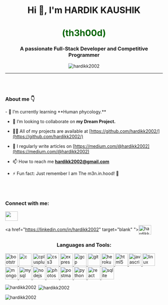 <h1 align="center">Hi 👋, I'm HARDIK KAUSHIK</h1>
<h1 align="center" style="color: darkgreen;">(th3h00d)</h1>
<h3 align="center">A passionate Full-Stack Developer and Competitive Programmer</h3>
<p align="center"> <img src="https://komarev.com/ghpvc/?username=hardikk2002&label=Profile%20views&color=0e75b6&style=flat" alt="hardikk2002" /> </p>
<hr>
</br>
</br>
<h3 align="left"> About me 👇</h3>
- 🌱 I’m currently learning **Human phycology.**

- 👯 I’m looking to collaborate on **my Dream Project.**

- 👨‍💻 All of my projects are available at [https://github.com/hardikk2002/](https://github.com/hardikk2002/)

- 📝 I regularly write articles on [https://medium.com/@hardikk2002](https://medium.com/@hardikk2002)

- 📫 How to reach me **hardikk2002@gmail.com**

- ⚡ Fun fact: Just remember I am The m3n.in.hood! 🏹

</br>
</br>

<h3>Connect with me:</h3>
<p align="left">
<a href="https://twitter.com/hardikk2002" target="blank" style="color:white"><img align="center" src="https://cdn.jsdelivr.net/npm/simple-icons@3.0.1/icons/twitter.svg" alt="hardikk2002" height="30" width="40"  /></a>
  
<a href="https://linkedin.com/in/hardikk2002" target="blank" "><img align="center" src="https://www.bing.com/images/search?view=detailV2&ccid=cOB0ByCg&id=314DE932D6F6A420C435DE9D93B20BD377D6367F&thid=OIP.cOB0ByCg2UeeSKL_gR73MQHaHa&mediaurl=https%3a%2f%2fcdn3.iconfinder.com%2fdata%2ficons%2ffree-social-icons%2f67%2flinkedin_circle_color-512.png&exph=512&expw=512&q=LinkedIn+Circle+Icon&simid=608044864215384793&ck=5B5973D65F7098DFF0E0A3AA182FE912&selectedIndex=0&FORM=IRPRST&ajaxhist=0" alt="hardikk2002" height="30" width="40" /></a>
</p>

<h3 align="center">Languages and Tools:</h3>

<p align="left"> 
<div style="align: center;">
<a href="https://getbootstrap.com" target="_blank"> <img src="https://devicons.github.io/devicon/devicon.git/icons/bootstrap/bootstrap-plain.svg" alt="bootstrap" width="40" height="40"/> </a> 
<a href="https://www.cprogramming.com/" target="_blank"> <img src="https://devicons.github.io/devicon/devicon.git/icons/c/c-original.svg" alt="c" width="40" height="40"/> </a> 
<a href="https://www.w3schools.com/cpp/" target="_blank"> <img src="https://devicons.github.io/devicon/devicon.git/icons/cplusplus/cplusplus-original.svg" alt="cplusplus" width="40" height="40"/> </a> 
<a href="https://www.w3schools.com/css/" target="_blank"> <img src="https://devicons.github.io/devicon/devicon.git/icons/css3/css3-original-wordmark.svg" alt="css3" width="40" height="40"/> </a> 
<a href="https://expressjs.com" target="_blank"> <img src="https://devicons.github.io/devicon/devicon.git/icons/express/express-original-wordmark.svg" alt="express" width="40" height="40"/> </a> 
<a href="https://cloud.google.com" target="_blank"> <img src="https://www.vectorlogo.zone/logos/google_cloud/google_cloud-icon.svg" alt="gcp" width="40" height="40"/> </a> 
<a href="https://git-scm.com/" target="_blank"> <img src="https://www.vectorlogo.zone/logos/git-scm/git-scm-icon.svg" alt="git" width="40" height="40"/> </a> 
<a href="https://heroku.com" target="_blank"> <img src="https://www.vectorlogo.zone/logos/heroku/heroku-icon.svg" alt="heroku" width="40" height="40"/> </a> 
<a href="https://www.w3.org/html/" target="_blank"> <img src="https://devicons.github.io/devicon/devicon.git/icons/html5/html5-original-wordmark.svg" alt="html5" width="40" height="40"/> </a> 
<a href="https://developer.mozilla.org/en-US/docs/Web/JavaScript" target="_blank"> <img src="https://devicons.github.io/devicon/devicon.git/icons/javascript/javascript-original.svg" alt="javascript" width="40" height="40"/> </a> 
<a href="https://www.linux.org/" target="_blank"> <img src="https://devicons.github.io/devicon/devicon.git/icons/linux/linux-original.svg" alt="linux" width="40" height="40"/> </a>
<a href="https://www.mongodb.com/" target="_blank"> <img src="https://devicons.github.io/devicon/devicon.git/icons/mongodb/mongodb-original-wordmark.svg" alt="mongodb" width="40" height="40"/> </a> 
<a href="https://www.mysql.com/" target="_blank"> <img src="https://devicons.github.io/devicon/devicon.git/icons/mysql/mysql-original-wordmark.svg" alt="mysql" width="40" height="40"/> </a> 
<a href="https://nodejs.org" target="_blank"> <img src="https://devicons.github.io/devicon/devicon.git/icons/nodejs/nodejs-original-wordmark.svg" alt="nodejs" width="40" height="40"/> </a>
<a href="https://www.photoshop.com/en" target="_blank"> <img src="https://devicons.github.io/devicon/devicon.git/icons/photoshop/photoshop-plain.svg" alt="photoshop" width="40" height="40"/> 
</a> <a href="https://postman.com" target="_blank"> <img src="https://www.vectorlogo.zone/logos/getpostman/getpostman-icon.svg" alt="postman" width="40" height="40"/> </a> <a href="https://www.python.org" target="_blank"> <img src="https://devicons.github.io/devicon/devicon.git/icons/python/python-original.svg" alt="python" width="40" height="40"/> </a> 
<a href="https://reactjs.org/" target="_blank"> <img src="https://devicons.github.io/devicon/devicon.git/icons/react/react-original-wordmark.svg" alt="react" width="40" height="40"/> </a> 
<a href="https://www.sqlite.org/" target="_blank"> <img src="https://www.vectorlogo.zone/logos/sqlite/sqlite-icon.svg" alt="sqlite" width="40" height="40"/> </a> </p>

<p><img align="left" src="https://github-readme-stats.vercel.app/api/top-langs?username=hardikk2002&show_icons=true&locale=en&layout=compact" alt="hardikk2002" /></p>
</div>


<p>&nbsp;<img align="center" src="https://github-readme-stats.vercel.app/api?username=hardikk2002&show_icons=true&locale=en" alt="hardikk2002" /></p>

<p><img align="center" src="https://github-readme-streak-stats.herokuapp.com/?user=hardikk2002&" alt="hardikk2002" /></p>

